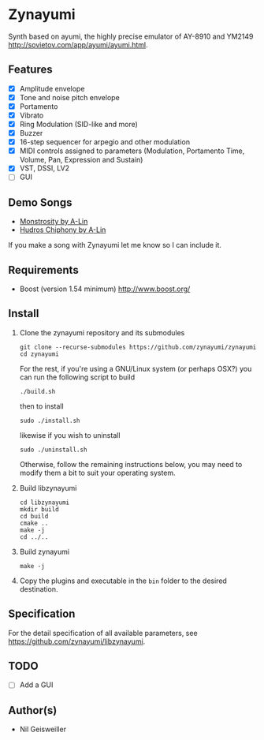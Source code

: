 # Zynayumi

Synth based on ayumi, the highly precise emulator of AY-8910 and
YM2149 http://sovietov.com/app/ayumi/ayumi.html.

## Features

- [X] Amplitude envelope
- [X] Tone and noise pitch envelope
- [X] Portamento
- [X] Vibrato
- [X] Ring Modulation (SID-like and more)
- [X] Buzzer
- [X] 16-step sequencer for arpegio and other modulation
- [X] MIDI controls assigned to parameters (Modulation, Portamento
      Time, Volume, Pan, Expression and Sustain)
- [X] VST, DSSI, LV2
- [ ] GUI

## Demo Songs

* [Monstrosity by A-Lin](https://lbry.tv/@ngeiswei:d/A-Lin---Monstrosity---2020-06-09:f)
* [Hudros Chiphony by A-Lin](https://lbry.tv/@ngeiswei:d/hudros-chiphony_2020-09-02---normalized:1)

If you make a song with Zynayumi let me know so I can include it.

## Requirements

- Boost (version 1.54 minimum) http://www.boost.org/

## Install

1. Clone the zynayumi repository and its submodules

	 ```
     git clone --recurse-submodules https://github.com/zynayumi/zynayumi
     cd zynayumi
	 ```

   For the rest, if you're using a GNU/Linux system (or perhaps OSX?)
   you can run the following script to build

     ```
     ./build.sh
	 ```

   then to install
   
     ```
     sudo ./install.sh
	 ```

   likewise if you wish to uninstall

     ```
     sudo ./uninstall.sh
	 ```

   Otherwise, follow the remaining instructions below, you may need to
   modify them a bit to suit your operating system.

2. Build libzynayumi

     ```
     cd libzynayumi
     mkdir build
     cd build
     cmake ..
     make -j
     cd ../..
	 ```

3. Build zynayumi

     ```
     make -j
	 ```

4. Copy the plugins and executable in the ``bin`` folder to the
   desired destination.

## Specification

For the detail specification of all available parameters, see
https://github.com/zynayumi/libzynayumi.

## TODO

- [ ] Add a GUI

## Author(s)

- Nil Geisweiller
